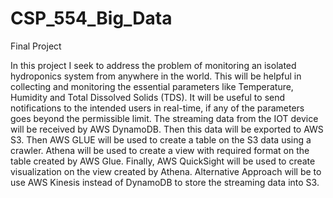 # CSP_554_Big_Data
Final Project

In this project I seek to address the problem of monitoring an isolated hydroponics system from anywhere in the world. 
This will be helpful in collecting and monitoring the essential parameters like Temperature, Humidity and Total Dissolved Solids (TDS).
It will be useful to send notifications to the intended users in real-time, if any of the parameters goes beyond the permissible limit.
The streaming data from the IOT device will be received by AWS DynamoDB. Then this data will be exported to AWS S3. 
Then AWS GLUE will be used to create a table on the S3 data using a crawler. Athena will be used to create a view with required format on the table created by AWS Glue. 
Finally, AWS QuickSight will be used to create visualization on the view created by Athena.
Alternative Approach will be to use AWS Kinesis instead of DynamoDB to store the streaming data into S3.
